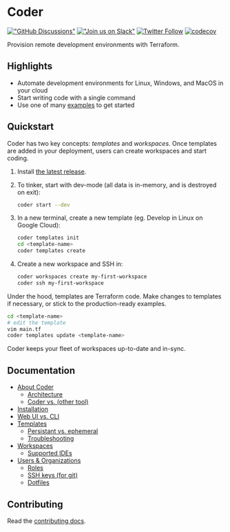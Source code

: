 # Coder

[!["GitHub Discussions"](https://img.shields.io/badge/%20GitHub-%20Discussions-gray.svg?longCache=true&logo=github&colorB=purple)](https://github.com/coder/coder/discussions) [!["Join us on Slack"](https://img.shields.io/badge/join-us%20on%20slack-gray.svg?longCache=true&logo=slack&colorB=brightgreen)](https://coder.com/community) [![Twitter Follow](https://img.shields.io/twitter/follow/CoderHQ?label=%40CoderHQ&style=social)](https://twitter.com/coderhq) [![codecov](https://codecov.io/gh/coder/coder/branch/main/graph/badge.svg?token=TNLW3OAP6G)](https://codecov.io/gh/coder/coder)

Provision remote development environments with Terraform.

## Highlights

- Automate development environments for Linux, Windows, and MacOS in your cloud
- Start writing code with a single command
- Use one of many [examples](./examples) to get started

## Quickstart

Coder has two key concepts: *templates* and *workspaces*. Once templates are added in your deployment, users can create workspaces and start coding.

1. Install [the latest release](https://github.com/coder/coder/releases).

2. To tinker, start with dev-mode (all data is in-memory, and is destroyed on exit):

    ```bash
    coder start --dev
    ```

3. In a new terminal, create a new template (eg. Develop in Linux on Google Cloud):

    ```sh
    coder templates init
    cd <template-name>
    coder templates create
    ```

4. Create a new workspace and SSH in:

    ```sh
    coder workspaces create my-first-workspace
    coder ssh my-first-workspace
    ```

Under the hood, templates are Terraform code. Make changes to templates if necessary, or stick to the production-ready examples. 

```sh
cd <template-name>
# edit the template
vim main.tf
coder templates update <template-name>
```

Coder keeps your fleet of workspaces up-to-date and in-sync.

## Documentation

- [About Coder](./about)
   - [Architecture](./comparison.md)
   - [Coder vs. (other tool)](./comparison.md)
- [Installation](./installation)
- [Web UI vs. CLI](./web-cli.md)
- [Templates](./templates)
   - [Persistant vs. ephemeral](./templates/state.md)
   - [Troubleshooting](./templates/troubleshooting.md)
- [Workspaces](./workspaces)
  - [Supported IDEs](./workspaces/IDEs.md)
- [Users & Organizations](./users)
  - [Roles](./users/roles.md)
  - [SSH keys (for git)](./users/dotfiles.md)
  - [Dotfiles](./users/dotfiles.md) 

## Contributing

Read the [contributing docs](./CONTRIBUTING.md).


